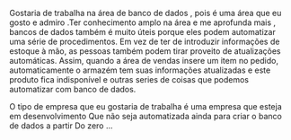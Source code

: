 
Gostaria de trabalha na área de banco de dados , pois é uma área que eu gosto  e admiro .Ter conhecimento  amplo na área e me aprofunda  mais , bancos de dados também é muito úteis porque eles podem automatizar uma série de procedimentos. Em vez de ter de introduzir informações de estoque à mão, as pessoas também podem tirar proveito de atualizações automáticas. Assim, quando a área de vendas insere um item no pedido, automaticamente o armazém tem suas informações atualizadas e este produto fica indisponível  e outras series de coisas que podemos automatizar com banco de dados.

O tipo de empresa que eu gostaria de trabalha é uma empresa que esteja  em desenvolvimento Que não seja automatizada ainda para criar o banco de dados  a partir 
Do zero ...

